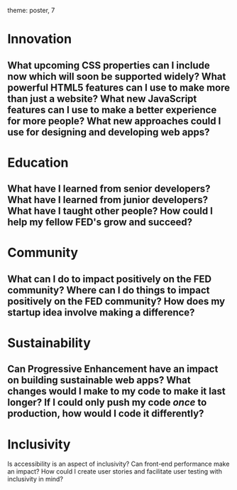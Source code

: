 theme: poster, 7

# **Innovation**
What upcoming CSS properties can I include now which will soon be supported widely? 
What powerful HTML5 features can I use to make more than just a website?
What new JavaScript features can I use to make a better experience for more people? 
What new approaches could I use for designing and developing web apps?
---

# **Education**
What have I learned from senior developers? 
What have I learned from junior developers? 
What have I taught other people?
How could I help my fellow FED's grow and succeed?
---

# **Community**
What can I do to impact positively on the FED community?
Where can I do things to impact positively on the FED community?
How does my startup idea involve making a difference?
---

# **Sustainability**
Can Progressive Enhancement have an impact on building sustainable web apps?
What changes would I make to my code to make it last longer? 
If I could only push my code *once* to production, how would I code it differently?
---

# **Inclusivity**
Is accessibility is an aspect of inclusivity?
Can front-end performance make an impact?
How could I create user stories and facilitate user testing with inclusivity in mind?